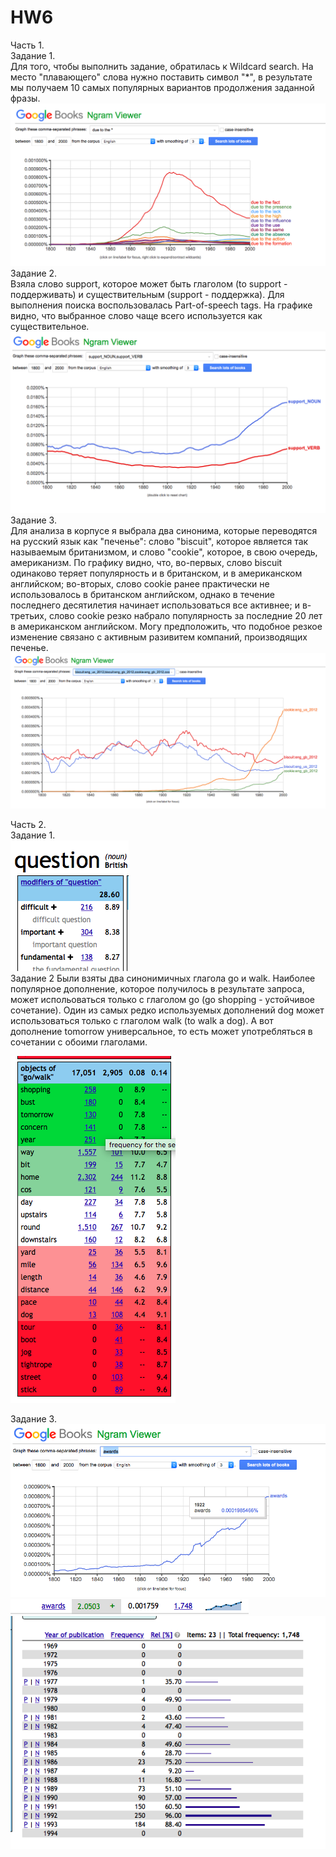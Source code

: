 # HW6
Часть 1.   
Задание 1.    
Для того, чтобы выполнить задание, обратилась к Wildcard search. На место "плавающего" слова нужно поставить символ "*", в результате мы получаем 10 самых популярных вариантов продолжения заданной фразы.
![](https://github.com/arinaautumn/HW6/blob/master/Screen%20Shot%202018-04-08%20at%2022.03.38.png?raw=true)
Задание 2.  
Взяла слово support, которое может быть глаголом (to support - поддерживать) и существительным (support - поддержка). Для выполнения поиска воспользовалась Part-of-speech tags. На графике видно, что выбранное слово чаще всего используется как существительное.
![](https://github.com/arinaautumn/HW6/blob/master/Screen%20Shot%202018-04-09%20at%2000.35.33.png?raw=true)
Задание 3.  
Для анализа в корпусе я выбрала два синонима, которые переводятся на русский язык как "печенье": слово "biscuit", которое является так называемым британизмом, и слово "cookie", которое, в свою очередь, американизм. По графику видно, что, во-первых, слово biscuit одинаково теряет популярность и в британском, и в американском английском; во-вторых, слово cookie ранее практически не использовалось в британском английском, однако в течение последнего десятилетия начинает использоваться все активнее; и в-третьих, слово cookie резко набрало популярность за последние 20 лет в американском английском. Могу предположить, что подобное резкое изменение связано с активным разивитем компаний, производящих печенье. 
![](https://github.com/arinaautumn/HW6/blob/master/Screen%20Shot%202018-04-09%20at%2000.52.38.png?raw=true)


Часть 2.     
Задание 1.    
![](https://github.com/arinaautumn/HW6/blob/master/Screen%20Shot%202018-04-09%20at%2012.33.39.png?raw=true)   
Задание 2 
Были взяты два синонимичных глагола go и walk. Наиболее популярное дополнение, которое получилось в результате запроса, может испольоваться только с глаголом go (go shopping - устойчивое сочетание). Один из самых редко используемых дополнений dog может использоваться только с глаголом walk (to walk a dog). А вот дополнение tomorrow универсальное, то есть может употребляться в сочетании с обоими глаголами. 

![](https://github.com/arinaautumn/HW6/blob/master/Screen%20Shot%202018-04-09%20at%2012.43.48.png?raw=true)

Задание 3.     
![](https://github.com/arinaautumn/HW6/blob/master/Screen%20Shot%202018-04-09%20at%2013.00.25.png?raw=true)
![](https://github.com/arinaautumn/HW6/blob/master/Screen%20Shot%202018-04-09%20at%2013.04.54.png?raw=true)
![](https://github.com/arinaautumn/HW6/blob/master/Screen%20Shot%202018-04-09%20at%2013.00.48.png?raw=true)
